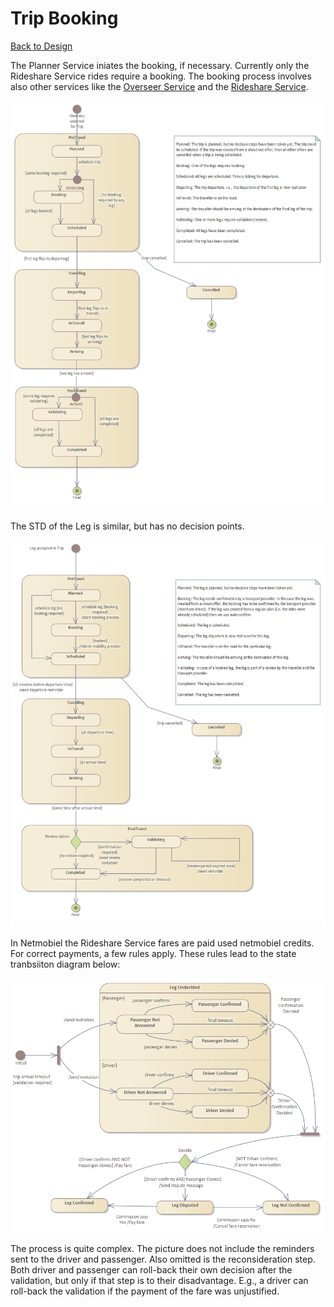 # Trip Booking

[Back to Design](./design.md)

The Planner Service iniates the booking, if necessary. Currently only the Rideshare Service rides require a booking. The booking process involves also other services like the [Overseer Service](../../netmobiel-overseer-ejb/doc/design.md) and the [Rideshare Service](../../netmobiel-rideshare-ejb/doc/design.md).

![Trip State Transition Diagram](Planner-Passenger-Trip-STD.png)

The STD of the Leg is similar, but has no decision points. 

![Leg State Transition Diagram](Planner-Passenger-Leg-STD.png)

In Netmobiel the Rideshare Service fares are paid used netmobiel credits. For correct payments, a few rules apply. These rules lead to the state tranbsiiton diagram below:

![Trip Validation STD](Planner-Trip-Validation-STD.png)

The process is quite complex. The picture does not include the reminders sent to the driver and passenger. Also omitted is the reconsideration step. Both driver and passenger can roll-back their own decision after the validation, but only if that step is to their disadvantage. E.g., a driver can roll-back the validation if the payment of the fare was unjustified.